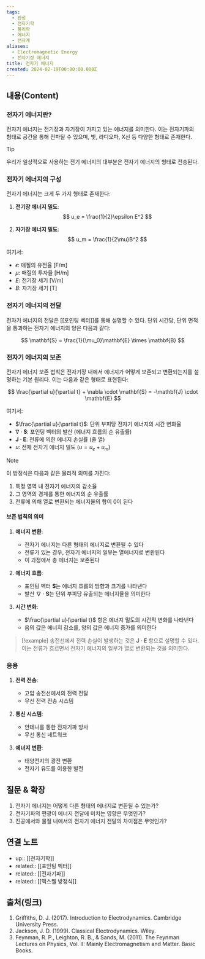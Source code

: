 ```yaml
---
tags:
  - 완성
  - 전자기학
  - 물리학
  - 에너지
  - 전자계
aliases:
  - Electromagnetic Energy
  - 전자기장 에너지
title: 전자기 에너지
created: 2024-02-19T00:00:00.000Z
---
```


## 내용(Content)

### 전자기 에너지란?

전자기 에너지는 전기장과 자기장이 가지고 있는 에너지를 의미한다. 이는 전자기파의 형태로 공간을 통해 전파될 수 있으며, 빛, 라디오파, X선 등 다양한 형태로 존재한다.

>[!tip]
>우리가 일상적으로 사용하는 전기 에너지의 대부분은 전자기 에너지의 형태로 전송된다.

### 전자기 에너지의 구성

전자기 에너지는 크게 두 가지 형태로 존재한다:

1. **전기장 에너지 밀도**:
$$
u_e = \frac{1}{2}\epsilon E^2
$$

2. **자기장 에너지 밀도**:
$$
u_m = \frac{1}{2\mu}B^2
$$

여기서:
- $\epsilon$: 매질의 유전율 [F/m]
- $\mu$: 매질의 투자율 [H/m]
- $E$: 전기장 세기 [V/m]
- $B$: 자기장 세기 [T]

### 전자기 에너지의 전달

전자기 에너지의 전달은 [[포인팅 벡터]]를 통해 설명할 수 있다. 단위 시간당, 단위 면적을 통과하는 전자기 에너지의 양은 다음과 같다:

$$
\mathbf{S} = \frac{1}{\mu_0}\mathbf{E} \times \mathbf{B}
$$

### 전자기 에너지의 보존

전자기 에너지 보존 법칙은 전자기장 내에서 에너지가 어떻게 보존되고 변환되는지를 설명하는 기본 원리다. 이는 다음과 같은 형태로 표현된다:

$$
\frac{\partial u}{\partial t} + \nabla \cdot \mathbf{S} = -\mathbf{J} \cdot \mathbf{E}
$$

여기서:
- $\frac{\partial u}{\partial t}$: 단위 부피당 전자기 에너지의 시간 변화율
- $\nabla \cdot \mathbf{S}$: 포인팅 벡터의 발산 (에너지 흐름의 순 유출률)
- $\mathbf{J} \cdot \mathbf{E}$: 전류에 의한 에너지 손실률 (줄 열)
- $u$: 전체 전자기 에너지 밀도 ($u = u_e + u_m$)


>[!note]
>이 방정식은 다음과 같은 물리적 의미를 가진다:
>1. 특정 영역 내 전자기 에너지의 감소율
>2. 그 영역의 경계를 통한 에너지의 순 유출률
>3. 전류에 의해 열로 변환되는 에너지율의 합이 0이 된다

#### 보존 법칙의 의미

1. **에너지 변환**:
   - 전자기 에너지는 다른 형태의 에너지로 변환될 수 있다
   - 전류가 있는 경우, 전자기 에너지의 일부는 열에너지로 변환된다
   - 이 과정에서 총 에너지는 보존된다

2. **에너지 흐름**:
   - 포인팅 벡터 $\mathbf{S}$는 에너지 흐름의 방향과 크기를 나타낸다
   - 발산 $\nabla \cdot \mathbf{S}$는 단위 부피당 유출되는 에너지율을 의미한다

3. **시간 변화**:
   - $\frac{\partial u}{\partial t}$ 항은 에너지 밀도의 시간적 변화를 나타낸다
   - 음의 값은 에너지 감소를, 양의 값은 에너지 증가를 의미한다

>[!example]
>송전선에서 전력 손실이 발생하는 것은 $\mathbf{J} \cdot \mathbf{E}$ 항으로 설명할 수 있다. 이는 전류가 흐르면서 전자기 에너지의 일부가 열로 변환되는 것을 의미한다.


### 응용

1. **전력 전송**:
   - 고압 송전선에서의 전력 전달
   - 무선 전력 전송 시스템

2. **통신 시스템**:
   - 안테나를 통한 전자기파 방사
   - 무선 통신 네트워크

3. **에너지 변환**:
   - 태양전지의 광전 변환
   - 전자기 유도를 이용한 발전

## 질문 & 확장

1. 전자기 에너지는 어떻게 다른 형태의 에너지로 변환될 수 있는가?
2. 전자기파의 편광이 에너지 전달에 미치는 영향은 무엇인가?
3. 진공에서와 물질 내에서의 전자기 에너지 전달의 차이점은 무엇인가?

## 연결 노트

- up:: [[전자기학]]
- related:: [[포인팅 벡터]]
- related:: [[전자기파]]
- related:: [[맥스웰 방정식]]

## 출처(링크)

1. Griffiths, D. J. (2017). Introduction to Electrodynamics. Cambridge University Press.
2. Jackson, J. D. (1999). Classical Electrodynamics. Wiley.
3. Feynman, R. P., Leighton, R. B., & Sands, M. (2011). The Feynman Lectures on Physics, Vol. II: Mainly Electromagnetism and Matter. Basic Books.





